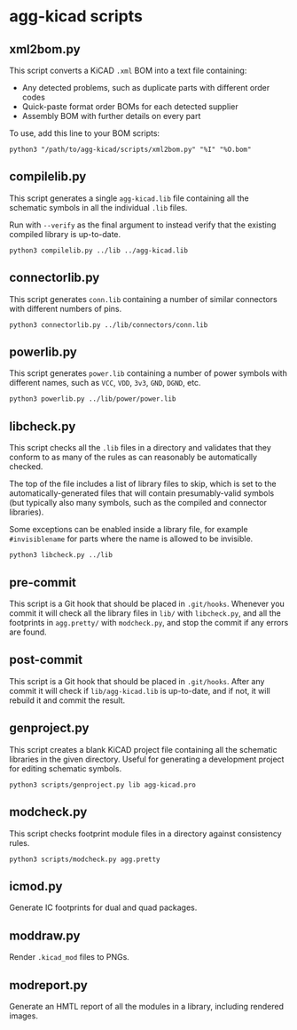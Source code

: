# agg-kicad scripts

## xml2bom.py

This script converts a KiCAD `.xml` BOM into a text file containing:
* Any detected problems, such as duplicate parts with different order codes
* Quick-paste format order BOMs for each detected supplier
* Assembly BOM with further details on every part

To use, add this line to your BOM scripts:

`python3 "/path/to/agg-kicad/scripts/xml2bom.py" "%I" "%O.bom"`

## compilelib.py

This script generates a single `agg-kicad.lib` file containing all the 
schematic symbols in all the individual `.lib` files.

Run with `--verify` as the final argument to instead verify that the existing 
compiled library is up-to-date.

`python3 compilelib.py ../lib ../agg-kicad.lib`

## connectorlib.py

This script generates `conn.lib` containing a number of similar connectors with 
different numbers of pins.

`python3 connectorlib.py ../lib/connectors/conn.lib`

## powerlib.py

This script generates `power.lib` containing a number of power symbols with 
different names, such as `VCC`, `VDD`, `3v3`, `GND`, `DGND`, etc.

`python3 powerlib.py ../lib/power/power.lib`

## libcheck.py

This script checks all the `.lib` files in a directory and validates that they 
conform to as many of the rules as can reasonably be automatically checked.

The top of the file includes a list of library files to skip, which is set to 
the automatically-generated files that will contain presumably-valid symbols 
(but typically also many symbols, such as the compiled and connector 
libraries).

Some exceptions can be enabled inside a library file, for example 
`#invisiblename` for parts where the name is allowed to be invisible.

`python3 libcheck.py ../lib`

## pre-commit

This script is a Git hook that should be placed in `.git/hooks`. Whenever you 
commit it will check all the library files in `lib/` with `libcheck.py`, and 
all the footprints in `agg.pretty/` with `modcheck.py`, and stop the commit if 
any errors are found.

## post-commit

This script is a Git hook that should be placed in `.git/hooks`. After any 
commit it will check if `lib/agg-kicad.lib` is up-to-date, and if not, it will 
rebuild it and commit the result.

## genproject.py

This script creates a blank KiCAD project file containing all the schematic 
libraries in the given directory. Useful for generating a development project 
for editing schematic symbols.

`python3 scripts/genproject.py lib agg-kicad.pro`

## modcheck.py

This script checks footprint module files in a directory against consistency 
rules.

`python3 scripts/modcheck.py agg.pretty`

## icmod.py

Generate IC footprints for dual and quad packages.

## moddraw.py

Render `.kicad_mod` files to PNGs.

## modreport.py

Generate an HMTL report of all the modules in a library, including rendered 
images.
